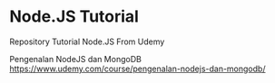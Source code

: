 # Node.JS Tutorial

Repository Tutorial Node.JS From Udemy

Pengenalan NodeJS dan MongoDB
https://www.udemy.com/course/pengenalan-nodejs-dan-mongodb/
